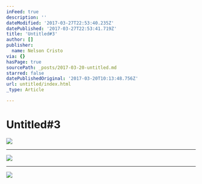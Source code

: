 ```yaml
---
inFeed: true
description: ''
dateModified: '2017-03-27T22:53:40.235Z'
datePublished: '2017-03-27T22:53:41.719Z'
title: 'Untitled#3'
author: []
publisher:
  name: Nelson Cristo
via: {}
hasPage: true
sourcePath: _posts/2017-03-20-untitled.md
starred: false
datePublishedOriginal: '2017-03-20T10:13:48.756Z'
url: untitled/index.html
_type: Article

---
```

# Untitled\#3
![](https://the-grid-user-content.s3-us-west-2.amazonaws.com/eded26aa-4c9a-423d-a68b-b47f2e9b0929.jpg)

---

![](https://the-grid-user-content.s3-us-west-2.amazonaws.com/ec159650-4d6f-40e3-a2f6-f86363f50f90.jpg)

---

![](https://the-grid-user-content.s3-us-west-2.amazonaws.com/ed090576-687d-40ed-aeb3-7815ae5f96a6.jpg)